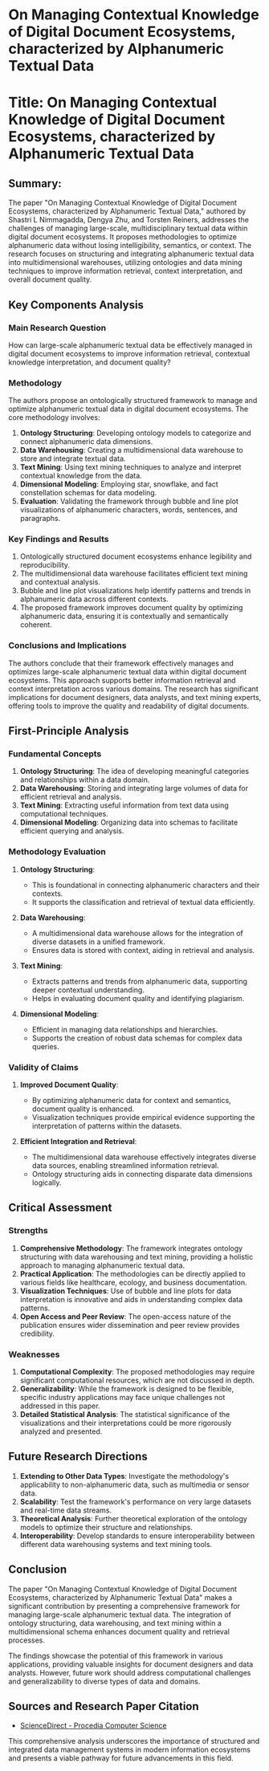 # On Managing Contextual Knowledge of Digital Document  Ecosystems, characterized by Alphanumeric Textual Data

# Title: On Managing Contextual Knowledge of Digital Document Ecosystems, characterized by Alphanumeric Textual Data

## Summary:
The paper "On Managing Contextual Knowledge of Digital Document Ecosystems, characterized by Alphanumeric Textual Data," authored by Shastri L Nimmagadda, Dengya Zhu, and Torsten Reiners, addresses the challenges of managing large-scale, multidisciplinary textual data within digital document ecosystems. It proposes methodologies to optimize alphanumeric data without losing intelligibility, semantics, or context. The research focuses on structuring and integrating alphanumeric textual data into multidimensional warehouses, utilizing ontologies and data mining techniques to improve information retrieval, context interpretation, and overall document quality.

## Key Components Analysis

### Main Research Question
How can large-scale alphanumeric textual data be effectively managed in digital document ecosystems to improve information retrieval, contextual knowledge interpretation, and document quality?

### Methodology
The authors propose an ontologically structured framework to manage and optimize alphanumeric textual data in digital document ecosystems. The core methodology involves:
1. **Ontology Structuring**: Developing ontology models to categorize and connect alphanumeric data dimensions.
2. **Data Warehousing**: Creating a multidimensional data warehouse to store and integrate textual data.
3. **Text Mining**: Using text mining techniques to analyze and interpret contextual knowledge from the data.
4. **Dimensional Modeling**: Employing star, snowflake, and fact constellation schemas for data modeling.
5. **Evaluation**: Validating the framework through bubble and line plot visualizations of alphanumeric characters, words, sentences, and paragraphs.

### Key Findings and Results
1. Ontologically structured document ecosystems enhance legibility and reproducibility.
2. The multidimensional data warehouse facilitates efficient text mining and contextual analysis.
3. Bubble and line plot visualizations help identify patterns and trends in alphanumeric data across different contexts.
4. The proposed framework improves document quality by optimizing alphanumeric data, ensuring it is contextually and semantically coherent.

### Conclusions and Implications
The authors conclude that their framework effectively manages and optimizes large-scale alphanumeric textual data within digital document ecosystems. This approach supports better information retrieval and context interpretation across various domains. The research has significant implications for document designers, data analysts, and text mining experts, offering tools to improve the quality and readability of digital documents.

## First-Principle Analysis

### Fundamental Concepts
1. **Ontology Structuring**: The idea of developing meaningful categories and relationships within a data domain.
2. **Data Warehousing**: Storing and integrating large volumes of data for efficient retrieval and analysis.
3. **Text Mining**: Extracting useful information from text data using computational techniques.
4. **Dimensional Modeling**: Organizing data into schemas to facilitate efficient querying and analysis.

### Methodology Evaluation
1. **Ontology Structuring**:
   - This is foundational in connecting alphanumeric characters and their contexts.
   - It supports the classification and retrieval of textual data efficiently.

2. **Data Warehousing**:
   - A multidimensional data warehouse allows for the integration of diverse datasets in a unified framework.
   - Ensures data is stored with context, aiding in retrieval and analysis.

3. **Text Mining**:
   - Extracts patterns and trends from alphanumeric data, supporting deeper contextual understanding.
   - Helps in evaluating document quality and identifying plagiarism.

4. **Dimensional Modeling**:
   - Efficient in managing data relationships and hierarchies.
   - Supports the creation of robust data schemas for complex data queries.

### Validity of Claims
1. **Improved Document Quality**:
   - By optimizing alphanumeric data for context and semantics, document quality is enhanced.
   - Visualization techniques provide empirical evidence supporting the interpretation of patterns within the datasets.

2. **Efficient Integration and Retrieval**:
   - The multidimensional data warehouse effectively integrates diverse data sources, enabling streamlined information retrieval.
   - Ontology structuring aids in connecting disparate data dimensions logically.

## Critical Assessment

### Strengths
1. **Comprehensive Methodology**: The framework integrates ontology structuring with data warehousing and text mining, providing a holistic approach to managing alphanumeric textual data.
2. **Practical Application**: The methodologies can be directly applied to various fields like healthcare, ecology, and business documentation.
3. **Visualization Techniques**: Use of bubble and line plots for data interpretation is innovative and aids in understanding complex data patterns.
4. **Open Access and Peer Review**: The open-access nature of the publication ensures wider dissemination and peer review provides credibility.

### Weaknesses
1. **Computational Complexity**: The proposed methodologies may require significant computational resources, which are not discussed in depth.
2. **Generalizability**: While the framework is designed to be flexible, specific industry applications may face unique challenges not addressed in this paper.
3. **Detailed Statistical Analysis**: The statistical significance of the visualizations and their interpretations could be more rigorously analyzed and presented.

## Future Research Directions
1. **Extending to Other Data Types**: Investigate the methodology's applicability to non-alphanumeric data, such as multimedia or sensor data.
2. **Scalability**: Test the framework's performance on very large datasets and real-time data streams.
3. **Theoretical Analysis**: Further theoretical exploration of the ontology models to optimize their structure and relationships.
4. **Interoperability**: Develop standards to ensure interoperability between different data warehousing systems and text mining tools.

## Conclusion

The paper "On Managing Contextual Knowledge of Digital Document Ecosystems, characterized by Alphanumeric Textual Data" makes a significant contribution by presenting a comprehensive framework for managing large-scale alphanumeric textual data. The integration of ontology structuring, data warehousing, and text mining within a multidimensional schema enhances document quality and retrieval processes.

The findings showcase the potential of this framework in various applications, providing valuable insights for document designers and data analysts. However, future work should address computational challenges and generalizability to diverse types of data and domains.

## Sources and Research Paper Citation
- [ScienceDirect - Procedia Computer Science](https://www.sciencedirect.com/science/article/pii/S1877050919317427)

This comprehensive analysis underscores the importance of structured and integrated data management systems in modern information ecosystems and presents a viable pathway for future advancements in this field.